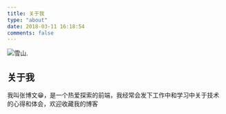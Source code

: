 ```yaml
---
title: 关于我
type: "about"
date: 2018-03-11 16:18:54
comments: false
---
```


![雪山.](https://bitbw.top/public/img/my_gallery/%E9%9B%AA%E5%B1%B1.jpg)

## 关于我

我叫张博文😁，是一个热爱探索的前端，我经常会发下工作中和学习中关于技术的心得和体会，欢迎收藏我的博客

